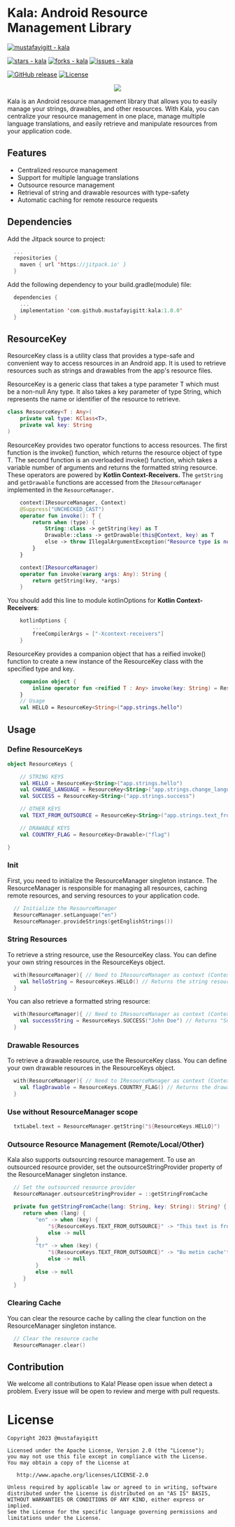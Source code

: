 # Kala: Android Resource Management Library
[![mustafayigitt - kala](https://img.shields.io/static/v1?label=mustafayigitt&message=kala&color=blue&logo=github)](https://github.com/mustafayigitt/kala "Go to GitHub repo")

[![stars - kala](https://img.shields.io/github/stars/mustafayigitt/kala?style=social)](https://github.com/mustafayigitt/kala)
[![forks - kala](https://img.shields.io/github/forks/mustafayigitt/kala?style=social)](https://github.com/mustafayigitt/kala)
[![issues - kala](https://img.shields.io/github/issues/mustafayigitt/kala)](https://github.com/mustafayigitt/kala/issues)

[![GitHub release](https://img.shields.io/github/release/mustafayigitt/kala?include_prereleases=&sort=semver&color=blue)](https://github.com/mustafayigitt/kala/releases/)
[![License](https://img.shields.io/badge/License-Apache-blue)](#license)

<p align=center>
<img src="https://media.giphy.com/media/v1.Y2lkPTc5MGI3NjExYmZkMWQzYzU5ZGE1NzNjNzIwZWY2NGE2NTM3NTgxNGNiNzJmZjQ1OSZjdD1n/Xf3i0x6LdqYkINVr9t/giphy.gif">
</p>

Kala is an Android resource management library that allows you to easily manage your strings, drawables, and other resources. With Kala, you can centralize your resource management in one place, manage multiple language translations, and easily retrieve and manipulate resources from your application code.

## Features
  - Centralized resource management
  - Support for multiple language translations
  - Outsource resource management
  - Retrieval of string and drawable resources with type-safety
  - Automatic caching for remote resource requests

## Dependencies
Add the Jitpack source to project:
```kotlin
  ...
  repositories {
    maven { url 'https://jitpack.io' } 
  }
```

Add the following dependency to your build.gradle(module) file:
```kotlin
  dependencies {
    ...
    implementation 'com.github.mustafayigitt:kala:1.0.0'
  }
```

## ResourceKey
ResourceKey class is a utility class that provides a type-safe and convenient way to access resources in an Android app. It is used to retrieve resources such as strings and drawables from the app's resource files.

ResourceKey is a generic class that takes a type parameter T which must be a non-null Any type. It also takes a key parameter of type String, which represents the name or identifier of the resource to retrieve.
```kotlin
class ResourceKey<T : Any>(
    private val type: KClass<T>,
    private val key: String
)
```
ResourceKey provides two operator functions to access resources. The first function is the invoke() function, which returns the resource object of type T. The second function is an overloaded invoke() function, which takes a variable number of arguments and returns the formatted string resource.
These operators are powered by **Kotlin Context-Receivers.**
The `getString` and `getDrawable` functions are accessed from the `IResourceManager` implemented in the `ResourceManager.`
```kotlin
    context(IResourceManager, Context)
    @Suppress("UNCHECKED_CAST")
    operator fun invoke(): T {
        return when (type) {
            String::class -> getString(key) as T
            Drawable::class -> getDrawable(this@Context, key) as T
            else -> throw IllegalArgumentException("Resource type is not supported")
        }
    }

    context(IResourceManager)
    operator fun invoke(vararg args: Any): String {
        return getString(key, *args)
    }
```
You should add this line to module kotlinOptions for **Kotlin Context-Receivers**:
```kotlin
    kotlinOptions {
        ...
        freeCompilerArgs = ["-Xcontext-receivers"]
    }
```

ResourceKey provides a companion object that has a reified invoke() function to create a new instance of the ResourceKey class with the specified type and key.
```kotlin
    companion object {
        inline operator fun <reified T : Any> invoke(key: String) = ResourceKey(T::class, key)
    }
    // Usage
    val HELLO = ResourceKey<String>("app.strings.hello")    
```


## Usage
### Define ResourceKeys
```kotlin
object ResourceKeys {

    // STRING KEYS
    val HELLO = ResourceKey<String>("app.strings.hello")
    val CHANGE_LANGUAGE = ResourceKey<String>("app.strings.change_language")
    val SUCCESS = ResourceKey<String>("app.strings.success")

    // OTHER KEYS
    val TEXT_FROM_OUTSOURCE = ResourceKey<String>("app.strings.text_from_outsource")

    // DRAWABLE KEYS
    val COUNTRY_FLAG = ResourceKey<Drawable>("flag")

}
```

### Init
First, you need to initialize the ResourceManager singleton instance. The ResourceManager is responsible for managing all resources, caching remote resources, and serving resources to your application code.
```kotlin
  // Initialize the ResourceManager
  ResourceManager.setLanguage("en")
  ResourceManager.provideStrings(getEnglishStrings())
```
### String Resources
To retrieve a string resource, use the ResourceKey<String> class. You can define your own string resources in the ResourceKeys object.
```kotlin
  with(ResourceManager){ // Need to IResourceManager as context (Context-Receivers) 
    val helloString = ResourceKeys.HELLO() // Returns the string resource with key "app.strings.hello"
  }
```
You can also retrieve a formatted string resource:
```kotlin
  with(ResourceManager){ // Need to IResourceManager as context (Context-Receivers)
    val successString = ResourceKeys.SUCCESS("John Doe") // Returns "Success, John Doe!"
  }
```
### Drawable Resources
To retrieve a drawable resource, use the ResourceKey<Drawable> class. You can define your own drawable resources in the ResourceKeys object.
```kotlin
  with(ResourceManager){ // Need to IResourceManager as context (Context-Receivers)
    val flagDrawable = ResourceKeys.COUNTRY_FLAG() // Returns the drawable resource with key "flag"
  }
```

### Use without ResourceManager scope
```kotlin
  txtLabel.text = ResourceManager.getString("${ResourceKeys.HELLO}")
```

### Outsource Resource Management (Remote/Local/Other)
Kala also supports outsourcing resource management. To use an outsourced resource provider, set the outsourceStringProvider property of the ResourceManager singleton instance.
```kotlin
  // Set the outsourced resource provider
  ResourceManager.outsourceStringProvider = ::getStringFromCache

  private fun getStringFromCache(lang: String, key: String): String? {
     return when (lang) {
         "en" -> when (key) {
             "${ResourceKeys.TEXT_FROM_OUTSOURCE}" -> "This text is from cache."
             else -> null
         }
         "tr" -> when (key) {
             "${ResourceKeys.TEXT_FROM_OUTSOURCE}" -> "Bu metin cache'ten alındı."
             else -> null
         }
         else -> null
     }
  } 


```
### Clearing Cache
You can clear the resource cache by calling the clear function on the ResourceManager singleton instance.
```kotlin
  // Clear the resource cache
  ResourceManager.clear()
```
## Contribution
We welcome all contributions to Kala! 
Please open issue when detect a problem. Every issue will be open to review and merge with pull requests. 

License
=======
    Copyright 2023 @mustafayigitt

    Licensed under the Apache License, Version 2.0 (the "License");
    you may not use this file except in compliance with the License.
    You may obtain a copy of the License at

       http://www.apache.org/licenses/LICENSE-2.0

    Unless required by applicable law or agreed to in writing, software
    distributed under the License is distributed on an "AS IS" BASIS,
    WITHOUT WARRANTIES OR CONDITIONS OF ANY KIND, either express or implied.
    See the License for the specific language governing permissions and
    limitations under the License.

